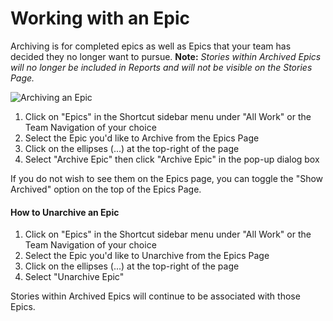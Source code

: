 # Working with an Epic

Archiving is for completed epics as well as Epics that your team has decided they no longer want to pursue. **Note:** _Stories within Archived Epics will no longer be included in Reports and will not be visible on the Stories Page._

![Archiving an Epic](https://help.shortcut.com/hc/article_attachments/30320601567892)

1. Click on "Epics" in the Shortcut sidebar menu under "All Work" or the Team Navigation of your choice
2. Select the Epic you'd like to Archive from the Epics Page
3. Click on the ellipses (...) at the top-right of the page
4. Select "Archive Epic" then click "Archive Epic" in the pop-up dialog box

If you do not wish to see them on the Epics page, you can toggle the "Show Archived" option on the top of the Epics Page.

#### How to Unarchive an Epic <a href="#h_01j7kd65ft58sdvwnmws9xgepj" id="h_01j7kd65ft58sdvwnmws9xgepj"></a>

1. Click on "Epics" in the Shortcut sidebar menu under "All Work" or the Team Navigation of your choice
2. Select the Epic you'd like to Unarchive from the Epics Page
3. Click on the ellipses (...) at the top-right of the page
4. Select "Unarchive Epic"

Stories within Archived Epics will continue to be associated with those Epics.
